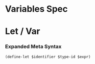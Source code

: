 # Variables Spec

# Let / Var

### Expanded Meta Syntax

```lisp
(define-let $identifier $type-id $expr)
```
